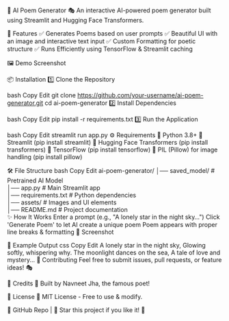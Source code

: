 📜 AI Poem Generator 🎭
An interactive AI-powered poem generator built using Streamlit and Hugging Face Transformers.

🚀 Features
✅ Generates Poems based on user prompts
✅ Beautiful UI with an image and interactive text input
✅ Custom Formatting for poetic structure
✅ Runs Efficiently using TensorFlow & Streamlit caching

🖼️ Demo Screenshot

📦 Installation
1️⃣ Clone the Repository

bash
Copy
Edit
git clone https://github.com/your-username/ai-poem-generator.git
cd ai-poem-generator
2️⃣ Install Dependencies

bash
Copy
Edit
pip install -r requirements.txt
3️⃣ Run the Application

bash
Copy
Edit
streamlit run app.py
⚙️ Requirements
📌 Python 3.8+
📌 Streamlit (pip install streamlit)
📌 Hugging Face Transformers (pip install transformers)
📌 TensorFlow (pip install tensorflow)
📌 PIL (Pillow) for image handling (pip install pillow)

🛠️ File Structure
bash
Copy
Edit
ai-poem-generator/
│── saved_model/               # Pretrained AI Model  
│── app.py                     # Main Streamlit app  
│── requirements.txt            # Python dependencies  
│── assets/                     # Images and UI elements  
│── README.md                   # Project documentation  
✨ How It Works
Enter a prompt (e.g., "A lonely star in the night sky…")
Click 'Generate Poem' to let AI create a unique poem
Poem appears with proper line breaks & formatting
🎨 Screenshot

📜 Example Output
css
Copy
Edit
A lonely star in the night sky,
Glowing softly, whispering why.
The moonlight dances on the sea,
A tale of love and mystery...
🤝 Contributing
Feel free to submit issues, pull requests, or feature ideas! 🎭

📜 Credits
🚀 Built by Navneet Jha, the famous poet!

📄 License
📝 MIT License - Free to use & modify.

🔗 GitHub Repo | 🌟 Star this project if you like it! 🚀
